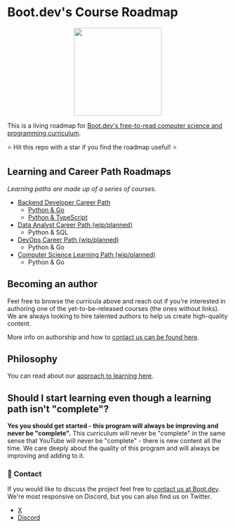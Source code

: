 # Boot.dev's Course Roadmap

<p align="center">
  <img src="https://github.com/bootdotdev/bootdev/assets/4583705/7a1184f1-bb43-45fa-a363-f18f8309056f" style="width:200px;" />
</p>

This is a living roadmap for [Boot.dev's free-to-read computer science and programming curriculum](https://www.boot.dev).

⭐ Hit this repo with a star if you find the roadmap useful! ⭐

## Learning and Career Path Roadmaps

_Learning paths are made up of a series of courses_.

- [Backend Developer Career Path](paths/backend.md)
  - [Python & Go](https://www.boot.dev/tracks/backend-python-golang)
  - [Python & TypeScript](https://www.boot.dev/tracks/backend-python-typescript)
- [Data Analyst Career Path (wip/planned)](paths/data-analyst.md)
  - Python & SQL
- [DevOps Career Path (wip/planned)](paths/devops.md)
  - Python & Go
- [Computer Science Learning Path (wip/planned)](paths/computer-science.md)
  - Python & Go

## Becoming an author

Feel free to browse the curricula above and reach out if you're interested in authoring one of the yet-to-be-released courses (the ones without links). We are always looking to hire talented authors to help us create high-quality content.

More info on authorship and how to [contact us can be found here](https://blog.boot.dev/create-a-course/).

## Philosophy

You can read about our [approach to learning here](https://blog.boot.dev/about/).

## Should I start learning even though a learning path isn't "complete"?

**Yes you should get started - this program will always be improving and never be "complete".** This curriculum will never be "complete" in the same sense that YouTube will never be "complete" - there is new content all the time. We care deeply about the quality of this program and will always be improving and adding to it.

### 💬 Contact

If you would like to discuss the project feel free to [contact us at Boot.dev](https://blog.boot.dev/contact/). We're most responsive on Discord, but you can also find us on Twitter.

- [ X ](https://x.com/bootdotdev)
- [Discord](https://www.boot.dev/community)

